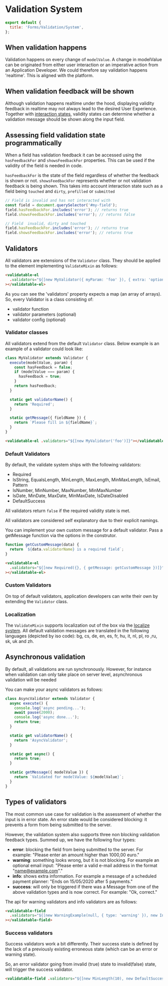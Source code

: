 # Validation System

```js script
export default {
  title: 'Forms/Validation/System',
};
```

## When validation happens

Validation happens on every change of `modelValue`. A change in modelValue can be originated from
either user interaction or an imperative action from an Application Developer.
We could therefore say validation happens 'realtime'. This is aligned with the platform.

## When validation feedback will be shown

Although validation happens realtime under the hood, displaying validity feedback in realtime may
not always lead to the desired User Experience.
Together with [interaction states](?path=/docs/forms-system-interaction-states--interaction-states),
validity states can determine whether a validation message should be shown along the input field.

## Assessing field validation state programmatically

When a field has validation feedback it can be accessed using the `hasFeedbackFor` and `showsFeedbackFor` properties.
This can be used if the validity of the field is needed in code.

`hasFeedbackFor` is the state of the field regardless of whether the feedback is shown or not.
`showsFeedbackFor` represents whether or not validation feedback is being shown. This takes into account
interaction state such as a field being `touched` and `dirty`, `prefilled` or `submitted`

```js
// Field is invalid and has not interacted with
const field = document.querySelector('#my-field');
field.hasFeedbackFor.includes('error'); // returns true
field.showsFeedbackFor.includes('error'); // returns false

// Field  invalid, dirty and touched
field.hasFeedbackFor.includes('error'); // returns true
field.showsFeedbackFor.includes('error'); // returns true
```

## Validators

All validators are extensions of the `Validator` class. They should be applied to the element implementing
`ValidateMixin` as follows:

```html
<validatable-el
  .validators="${[new MyValidator({ myParam: 'foo' }), { extra: 'options' } ]]}"
></validatable-el>
```

As you can see the 'validators' property expects a map (an array of arrays).
So, every Validator is a class consisting of:

- validator function
- validator parameters (optional)
- validator config (optional)

### Validator classes

All validators extend from the default `Validator` class. Below example is an example of a validator could look like:

```js
class MyValidator extends Validator {
  execute(modelValue, param) {
    const hasFeedback = false;
    if (modelValue === param) {
      hasFeedback = true;
    }
    return hasFeedback;
  }

  static get validatorName() {
    return 'Required';
  }

  static getMessage({ fieldName }) {
    return `Please fill in ${fieldName}`;
  }
}
```

```html
<validatable-el .validators="${[new MyValidator('foo')]}"></validatable-el>
```

### Default Validators

By default, the validate system ships with the following validators:

- Required
- IsString, EqualsLength, MinLength, MaxLength, MinMaxLength, IsEmail, Pattern
- IsNumber, MinNumber, MaxNumber, MinMaxNumber
- IsDate, MinDate, MaxDate, MinMaxDate, IsDateDisabled
- DefaultSuccess

All validators return `false` if the required validity state is met.

All validators are considered self explanatory due to their explicit namings.

You can implement your own custom message for a default validator. Pass a getMessage function via the options in the construtor.

```js
function getCustomMessage(data) {
  return `${data.validatorName} is a required field`;
}
```

```html
<validatable-el
  .validators="${[new Required({}, { getMessage: getCustomMessage })]}"
></validatable-el>
```

### Custom Validators

On top of default validators, application developers can write their own by extending the `Validator` class.

### Localization

The `ValidateMixin` supports localization out of the box via the [localize system](?path=/docs/localize-intro--page).
All default validation messages are translated in the following languages (depicted by iso code):
bg, cs, de, en, es, fr, hu, it, nl, pl, ro ,ru, sk, uk and zh.

## Asynchronous validation

By default, all validations are run synchronously. However, for instance when validation can only take place on server level, asynchronous validation will be needed

You can make your async validators as follows:

```js
class AsyncValidator extends Validator {
  async execute() {
    console.log('async pending...');
    await pause(2000);
    console.log('async done...');
    return true;
  }

  static get validatorName() {
    return 'AsyncValidator';
  }

  static get async() {
    return true;
  }

  static getMessage({ modelValue }) {
    return `Validated for modelValue: ${modelValue}`;
  }
}
```

## Types of validators

The most common use case for validation is the assessment of whether the input is in error state.
An error state would be considered blocking: it prevents a form from being submitted to the server.

However, the validation system also supports three non blocking validation feedback types. Summed
up, we have the following four types:

- **error**: blocking the field from being submitted to the server. For example:
  "Please enter an amount higher than 1000,00 euro."
- **warning**: something looks wrong, but it is not blocking. For example an optional email input:
  "Please enter a valid e-mail address in the format "name@example.com"."
- **info**: shows extra information. For example a message of a scheduled payment planner:
  "Ends on 15/05/2020 after 5 payments."
- **success**: will only be triggered if there was a Message from one of the above validation types
  and is now correct. For example: "Ok, correct."

The api for warning validators and info validators are as follows:

```html
<validatable-field
  .validators="${[new WarningExample(null, { type: 'warning' }), new InfoExample(null, { type: 'info' })]}"
></validatable-field>
```

### Success validators

Success validators work a bit differently. Their success state is defined by the lack of a previously existing erroneous state (which can be an error or warning state).

So, an error validator going from invalid (true) state to invalid(false) state, will trigger the success validator.

```html
<validatable-field .validators="${[new MinLength(10), new DefaultSuccess()]}"></validatable-field>
```

<!-- TODO (nice to have)

#### Random Ok

If we take a look at the translations file belonging to `Validators`:

```js
...
  success: {
    defaultOk: 'Okay',
    randomOk: 'success.defaultOk,success.correct,success.succeeded,success.ok,success.thisIsRight,success.changed,success.okCorrect',
    correct: 'Correct',
    succeeded: 'Succeeded',
    ok: 'Ok!',
    thisIsRight: 'This is right.',
    changed: 'Changed!',
    okCorrect: 'Ok, correct.',
  },
...
```

You an see that the translation message of `randomOk` references the other success translation keys. Every time the randomOkValidator is triggered, one of those messages will be randomly displayed.

## Retrieving validity states imperatively

## Difference between errorState, error, errorShow etc

## Styling hooks

## Events

-->
